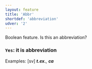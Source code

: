 ```yaml
---
layout: feature
title: 'Abbr'
shortdef: 'abbreviation'
udver: '2'
---
```


Boolean feature. Is this an abbreviation? 

### <a name="Yes">`Yes`</a>: it is abbreviation

Examples: [sv] _<b>t.ex.</b>, <b>ca</b>_
<!-- Interlanguage links updated Pá kvě 14 11:08:27 CEST 2021 -->

